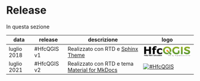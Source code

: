 # Release

In questa sezione 

data         | release      | descrizione | logo
-------------|--------------|-------------|------
luglio 2018  | #HfcQGIS v1  | Realizzato con RTD e [Sphinx Theme](https://github.com/rtfd/sphinx_rtd_theme) | <a href="http://hfcqgis.opendatasicilia.it/it/latest/" target="_blank"><img src="../img/logo_hfc_00.png" alt="#HfcQGIS"  width="200" class="immagonobox" title="#HfcQGIS v1"></a>
luglio 2021  | #HfcQGIS v2  | Realizzato con RTD e tema [Material for MkDocs](https://squidfunk.github.io/mkdocs-material/) | <a href="https://hfcqgis-md.readthedocs.io/it/latest/" target="_blank"><img src="../img/logo_hfc_01.png" alt="#HfcQGIS"  width="200" class="immagonobox" title="#HfcQGIS v2"></a>

